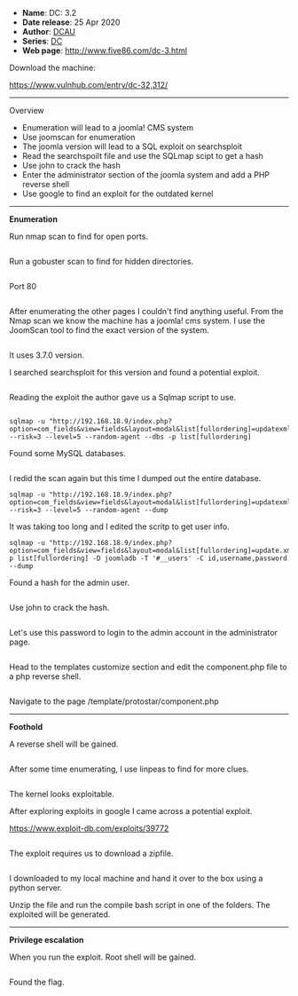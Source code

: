 <!-- wp:list -->
<ul><!-- wp:list-item -->
<li><strong>Name</strong>: DC: 3.2</li>
<!-- /wp:list-item -->

<!-- wp:list-item -->
<li><strong>Date release</strong>: 25 Apr 2020</li>
<!-- /wp:list-item -->

<!-- wp:list-item -->
<li><strong>Author</strong>:&nbsp;<a href="https://www.vulnhub.com/author/dcau,610/">DCAU</a></li>
<!-- /wp:list-item -->

<!-- wp:list-item -->
<li><strong>Series</strong>:&nbsp;<a href="https://www.vulnhub.com/series/dc,199/">DC</a></li>
<!-- /wp:list-item -->

<!-- wp:list-item -->
<li><strong>Web page</strong>:&nbsp;<a href="http://www.five86.com/dc-3.html">http://www.five86.com/dc-3.html</a></li>
<!-- /wp:list-item --></ul>
<!-- /wp:list -->

<!-- wp:paragraph -->
<p>Download the machine:</p>
<!-- /wp:paragraph -->

<!-- wp:paragraph -->
<p><a href="https://www.vulnhub.com/entry/dc-32,312/" target="_blank" rel="noreferrer noopener">https://www.vulnhub.com/entry/dc-32,312/</a></p>
<!-- /wp:paragraph -->

<!-- wp:separator -->
<hr class="wp-block-separator has-alpha-channel-opacity"/>
<!-- /wp:separator -->

<!-- wp:paragraph {"align":"center","backgroundColor":"vivid-purple","fontSize":"small"} -->
<p class="has-text-align-center has-vivid-purple-background-color has-background has-small-font-size">Overview</p>
<!-- /wp:paragraph -->

<!-- wp:list -->
<ul><!-- wp:list-item -->
<li>Enumeration will lead to a joomla! CMS system</li>
<!-- /wp:list-item -->

<!-- wp:list-item -->
<li>Use joomscan for enumeration</li>
<!-- /wp:list-item -->

<!-- wp:list-item -->
<li>The joomla version will lead to a SQL exploit on searchsploit</li>
<!-- /wp:list-item -->

<!-- wp:list-item -->
<li>Read the searchspoilt file and use the SQLmap scipt to get a hash</li>
<!-- /wp:list-item -->

<!-- wp:list-item -->
<li>Use john to crack the hash</li>
<!-- /wp:list-item -->

<!-- wp:list-item -->
<li>Enter the administrator section of the joomla system and add a PHP reverse shell</li>
<!-- /wp:list-item -->

<!-- wp:list-item -->
<li>Use google to find an exploit for the outdated kernel </li>
<!-- /wp:list-item --></ul>
<!-- /wp:list -->

<!-- wp:separator -->
<hr class="wp-block-separator has-alpha-channel-opacity"/>
<!-- /wp:separator -->

<!-- wp:paragraph {"align":"center","backgroundColor":"luminous-vivid-amber","fontSize":"small"} -->
<p class="has-text-align-center has-luminous-vivid-amber-background-color has-background has-small-font-size"><strong>Enumeration</strong></p>
<!-- /wp:paragraph -->

<!-- wp:paragraph -->
<p>Run nmap scan to find for open ports.</p>
<!-- /wp:paragraph -->

<!-- wp:image {"id":7585,"sizeSlug":"large","linkDestination":"none"} -->
<figure class="wp-block-image size-large"><img src="https://persecure.files.wordpress.com/2022/11/image.png?w=953" alt="" class="wp-image-7585"/></figure>
<!-- /wp:image -->

<!-- wp:paragraph -->
<p>Run a gobuster scan to find for hidden directories. </p>
<!-- /wp:paragraph -->

<!-- wp:image {"id":7587,"sizeSlug":"large","linkDestination":"none"} -->
<figure class="wp-block-image size-large"><img src="https://persecure.files.wordpress.com/2022/11/image-2.png?w=1024" alt="" class="wp-image-7587"/></figure>
<!-- /wp:image -->

<!-- wp:paragraph -->
<p>Port 80</p>
<!-- /wp:paragraph -->

<!-- wp:image {"id":7586,"sizeSlug":"large","linkDestination":"none"} -->
<figure class="wp-block-image size-large"><img src="https://persecure.files.wordpress.com/2022/11/image-1.png?w=1024" alt="" class="wp-image-7586"/></figure>
<!-- /wp:image -->

<!-- wp:paragraph -->
<p>After enumerating the other pages I couldn't find anything useful. From the Nmap scan we know the machine has a joomla! cms system. I use the JoomScan tool to find the exact version of the system.</p>
<!-- /wp:paragraph -->

<!-- wp:image {"id":7589,"sizeSlug":"large","linkDestination":"none"} -->
<figure class="wp-block-image size-large"><img src="https://persecure.files.wordpress.com/2022/11/image-3.png?w=673" alt="" class="wp-image-7589"/></figure>
<!-- /wp:image -->

<!-- wp:paragraph -->
<p>It uses 3.7.0 version.</p>
<!-- /wp:paragraph -->

<!-- wp:paragraph -->
<p>I searched searchsploit for this version and found a potential exploit.</p>
<!-- /wp:paragraph -->

<!-- wp:image {"id":7590,"sizeSlug":"large","linkDestination":"none"} -->
<figure class="wp-block-image size-large"><img src="https://persecure.files.wordpress.com/2022/11/image-4.png?w=681" alt="" class="wp-image-7590"/></figure>
<!-- /wp:image -->

<!-- wp:paragraph -->
<p>Reading the exploit the author gave us a Sqlmap script to use. </p>
<!-- /wp:paragraph -->

<!-- wp:image {"id":7591,"sizeSlug":"large","linkDestination":"none"} -->
<figure class="wp-block-image size-large"><img src="https://persecure.files.wordpress.com/2022/11/image-5.png?w=1024" alt="" class="wp-image-7591"/></figure>
<!-- /wp:image -->

<!-- wp:code -->
<pre class="wp-block-code"><code>sqlmap -u "http://192.168.18.9/index.php?option=com_fields&amp;view=fields&amp;layout=modal&amp;list&#91;fullordering]=updatexml" --risk=3 --level=5 --random-agent --dbs -p list&#91;fullordering]</code></pre>
<!-- /wp:code -->

<!-- wp:paragraph -->
<p>Found some MySQL databases.</p>
<!-- /wp:paragraph -->

<!-- wp:image {"id":7593,"sizeSlug":"large","linkDestination":"none"} -->
<figure class="wp-block-image size-large"><img src="https://persecure.files.wordpress.com/2022/11/image-6.png?w=731" alt="" class="wp-image-7593"/></figure>
<!-- /wp:image -->

<!-- wp:paragraph -->
<p>I redid the scan again but this time I dumped out the entire database.</p>
<!-- /wp:paragraph -->

<!-- wp:code -->
<pre class="wp-block-code"><code>sqlmap -u "http://192.168.18.9/index.php?option=com_fields&amp;view=fields&amp;layout=modal&amp;list&#91;fullordering]=updatexml" --risk=3 --level=5 --random-agent --dump</code></pre>
<!-- /wp:code -->

<!-- wp:paragraph -->
<p>It was taking too long and I edited the scritp to get user info.</p>
<!-- /wp:paragraph -->

<!-- wp:code -->
<pre class="wp-block-code"><code>sqlmap -u "http://192.168.18.9/index.php?option=com_fields&amp;view=fields&amp;layout=modal&amp;list&#91;fullordering]=update.xml"-p list&#91;fullordering] -D joomladb -T '#__users' -C id,username,password --dump</code></pre>
<!-- /wp:code -->

<!-- wp:paragraph -->
<p>Found a hash for the admin user.</p>
<!-- /wp:paragraph -->

<!-- wp:image {"id":7597,"sizeSlug":"large","linkDestination":"none"} -->
<figure class="wp-block-image size-large"><img src="https://persecure.files.wordpress.com/2022/11/image-7.png?w=794" alt="" class="wp-image-7597"/></figure>
<!-- /wp:image -->

<!-- wp:paragraph -->
<p>Use john to crack the hash.</p>
<!-- /wp:paragraph -->

<!-- wp:image {"id":7599,"sizeSlug":"large","linkDestination":"none"} -->
<figure class="wp-block-image size-large"><img src="https://persecure.files.wordpress.com/2022/11/image-8.png?w=919" alt="" class="wp-image-7599"/></figure>
<!-- /wp:image -->

<!-- wp:paragraph -->
<p>Let's use this password to login to the admin account in the administrator page.</p>
<!-- /wp:paragraph -->

<!-- wp:image {"id":7602,"sizeSlug":"large","linkDestination":"none"} -->
<figure class="wp-block-image size-large"><img src="https://persecure.files.wordpress.com/2022/11/image-10.png?w=1024" alt="" class="wp-image-7602"/></figure>
<!-- /wp:image -->

<!-- wp:paragraph -->
<p>Head to the templates customize section and edit the component.php file to a php reverse shell.</p>
<!-- /wp:paragraph -->

<!-- wp:image {"id":7605,"sizeSlug":"large","linkDestination":"none"} -->
<figure class="wp-block-image size-large"><img src="https://persecure.files.wordpress.com/2022/11/image-12.png?w=1024" alt="" class="wp-image-7605"/></figure>
<!-- /wp:image -->

<!-- wp:paragraph -->
<p>Navigate to the page /template/protostar/component.php</p>
<!-- /wp:paragraph -->

<!-- wp:separator -->
<hr class="wp-block-separator has-alpha-channel-opacity"/>
<!-- /wp:separator -->

<!-- wp:paragraph {"align":"center","backgroundColor":"vivid-cyan-blue","fontSize":"small"} -->
<p class="has-text-align-center has-vivid-cyan-blue-background-color has-background has-small-font-size"><strong>Foothold</strong></p>
<!-- /wp:paragraph -->

<!-- wp:paragraph -->
<p>A reverse shell will be gained.</p>
<!-- /wp:paragraph -->

<!-- wp:image {"id":7606,"sizeSlug":"large","linkDestination":"none"} -->
<figure class="wp-block-image size-large"><img src="https://persecure.files.wordpress.com/2022/11/image-13.png?w=1001" alt="" class="wp-image-7606"/></figure>
<!-- /wp:image -->

<!-- wp:paragraph -->
<p>After some time enumerating, I use linpeas to find for more clues. </p>
<!-- /wp:paragraph -->

<!-- wp:image {"id":7611,"sizeSlug":"large","linkDestination":"none"} -->
<figure class="wp-block-image size-large"><img src="https://persecure.files.wordpress.com/2022/11/image-16.png?w=931" alt="" class="wp-image-7611"/></figure>
<!-- /wp:image -->

<!-- wp:paragraph -->
<p>The kernel looks exploitable. </p>
<!-- /wp:paragraph -->

<!-- wp:paragraph -->
<p>After exploring exploits in google I came across a potential exploit.</p>
<!-- /wp:paragraph -->

<!-- wp:paragraph -->
<p><a href="https://www.exploit-db.com/exploits/39772" target="_blank" rel="noreferrer noopener">https://www.exploit-db.com/exploits/39772</a></p>
<!-- /wp:paragraph -->

<!-- wp:image {"id":7608,"sizeSlug":"large","linkDestination":"none"} -->
<figure class="wp-block-image size-large"><img src="https://persecure.files.wordpress.com/2022/11/image-14.png?w=1024" alt="" class="wp-image-7608"/></figure>
<!-- /wp:image -->

<!-- wp:paragraph -->
<p>The exploit requires us to download a zipfile.</p>
<!-- /wp:paragraph -->

<!-- wp:image {"id":7609,"sizeSlug":"large","linkDestination":"none"} -->
<figure class="wp-block-image size-large"><img src="https://persecure.files.wordpress.com/2022/11/image-15.png?w=965" alt="" class="wp-image-7609"/></figure>
<!-- /wp:image -->

<!-- wp:paragraph -->
<p>I downloaded to my local machine and hand it over to the box using a python server.</p>
<!-- /wp:paragraph -->

<!-- wp:paragraph -->
<p>Unzip the file and run the compile bash script in one of the folders. The exploited will be generated.</p>
<!-- /wp:paragraph -->

<!-- wp:separator -->
<hr class="wp-block-separator has-alpha-channel-opacity"/>
<!-- /wp:separator -->

<!-- wp:paragraph {"align":"center","backgroundColor":"black","textColor":"white","fontSize":"small"} -->
<p class="has-text-align-center has-white-color has-black-background-color has-text-color has-background has-small-font-size"><strong>Privilege escalation</strong></p>
<!-- /wp:paragraph -->

<!-- wp:paragraph -->
<p>When you run the exploit. Root shell will be gained.</p>
<!-- /wp:paragraph -->

<!-- wp:image {"id":7612,"sizeSlug":"large","linkDestination":"none"} -->
<figure class="wp-block-image size-large"><img src="https://persecure.files.wordpress.com/2022/11/image-17.png?w=939" alt="" class="wp-image-7612"/></figure>
<!-- /wp:image -->

<!-- wp:paragraph -->
<p>Found the flag.</p>
<!-- /wp:paragraph -->

<!-- wp:image {"id":7613,"sizeSlug":"large","linkDestination":"none"} -->
<figure class="wp-block-image size-large"><img src="https://persecure.files.wordpress.com/2022/11/image-18.png?w=796" alt="" class="wp-image-7613"/></figure>
<!-- /wp:image -->
